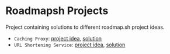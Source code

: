 # Roadmapsh Projects
Project containing solutions to different roadmap.sh project ideas.

- `Caching Proxy`: [project idea](https://roadmap.sh/projects/caching-server), [solution](https://github.com/resparza1995/roadmapsh-projects/tree/main/cachingproxy)
- `URL Shortening Service`: [project idea](https://roadmap.sh/projects/url-shortening-service), [solution](https://github.com/resparza1995/roadmapsh-projects/tree/main/url-shortening-service)


